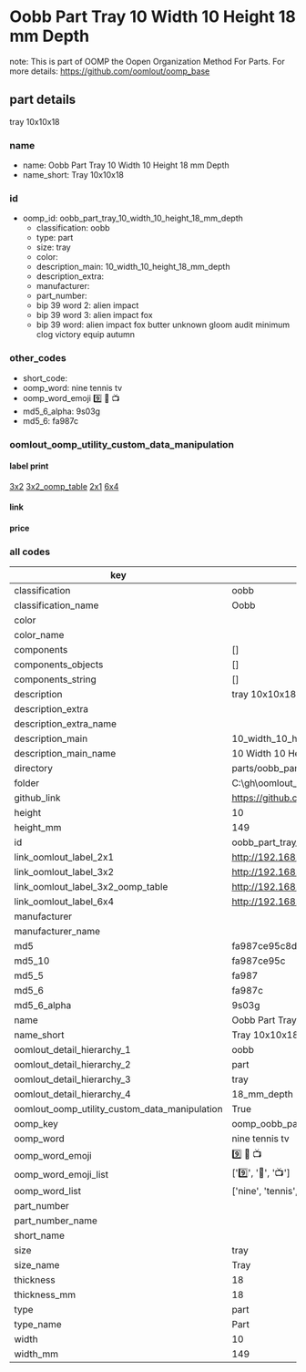 # Oobb Part Tray 10 Width 10 Height 18 mm Depth  

note: This is part of OOMP the Oopen Organization Method For Parts. For more details: https://github.com/oomlout/oomp_base

##  part details
  



tray 10x10x18



### name
* name: Oobb Part Tray 10 Width 10 Height 18 mm Depth
* name_short: Tray 10x10x18 
### id
* oomp_id: oobb_part_tray_10_width_10_height_18_mm_depth
  * classification: oobb
  * type: part
  * size: tray
  * color: 
  * description_main: 10_width_10_height_18_mm_depth
  * description_extra: 
  * manufacturer: 
  * part_number: 
  * bip 39 word 2: alien impact
  * bip 39 word 3: alien impact fox
  * bip 39 word: alien impact fox butter unknown gloom audit minimum clog victory equip autumn

### other_codes
* short_code: 
* oomp_word: nine tennis tv
* oomp_word_emoji :nine: :tennis: :tv:
* md5_6_alpha: 9s03g
* md5_6: fa987c






### oomlout_oomp_utility_custom_data_manipulation
#### label print
[3x2](http://192.168.1.245:1112/?label=oomp%209s03g)
[3x2_oomp_table](http://192.168.1.108:1112/?label=oomp%209s03g)
[2x1](http://192.168.1.242:1112/?label=oomp%209s03g)
[6x4](http://192.168.1.55:1112/?label=oomp%209s03g)    

#### link

                              

#### price







### all codes 
| key | value |  
| --- | --- |  
| classification | oobb |  
| classification_name | Oobb |  
| color |  |  
| color_name |  |  
| components | [] |  
| components_objects | [] |  
| components_string | [] |  
| description | tray 10x10x18 |  
| description_extra |  |  
| description_extra_name |  |  
| description_main | 10_width_10_height_18_mm_depth |  
| description_main_name | 10 Width 10 Height 18 mm Depth |  
| directory | parts/oobb_part_tray_10_width_10_height_18_mm_depth |  
| folder | C:\gh\oomlout_oobb_version_4_generated_parts\parts\oobb_part_tray_10_width_10_height_18_mm_depth |  
| github_link | https://github.com/oomlout/oomlout_oomp_part_src/tree/main/parts/oobb_part_tray_10_width_10_height_18_mm_depth |  
| height | 10 |  
| height_mm | 149 |  
| id | oobb_part_tray_10_width_10_height_18_mm_depth |  
| link_oomlout_label_2x1 | http://192.168.1.242:1112/?label=oomp%209s03g |  
| link_oomlout_label_3x2 | http://192.168.1.245:1112/?label=oomp%209s03g |  
| link_oomlout_label_3x2_oomp_table | http://192.168.1.108:1112/?label=oomp%209s03g |  
| link_oomlout_label_6x4 | http://192.168.1.55:1112/?label=oomp%209s03g |  
| manufacturer |  |  
| manufacturer_name |  |  
| md5 | fa987ce95c8d01e18df6f1f4b89c7032 |  
| md5_10 | fa987ce95c |  
| md5_5 | fa987 |  
| md5_6 | fa987c |  
| md5_6_alpha | 9s03g |  
| name | Oobb Part Tray 10 Width 10 Height 18 mm Depth |  
| name_short | Tray 10x10x18  |  
| oomlout_detail_hierarchy_1 | oobb |  
| oomlout_detail_hierarchy_2 | part |  
| oomlout_detail_hierarchy_3 | tray |  
| oomlout_detail_hierarchy_4 | 18_mm_depth |  
| oomlout_oomp_utility_custom_data_manipulation | True |  
| oomp_key | oomp_oobb_part_tray_10_width_10_height_18_mm_depth |  
| oomp_word | nine tennis tv |  
| oomp_word_emoji | :nine: :tennis: :tv: |  
| oomp_word_emoji_list | [':nine:', ':tennis:', ':tv:'] |  
| oomp_word_list | ['nine', 'tennis', 'tv'] |  
| part_number |  |  
| part_number_name |  |  
| short_name |  |  
| size | tray |  
| size_name | Tray |  
| thickness | 18 |  
| thickness_mm | 18 |  
| type | part |  
| type_name | Part |  
| width | 10 |  
| width_mm | 149 |  
